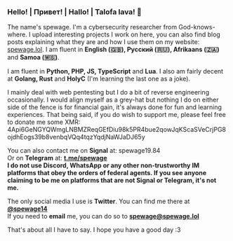 ### Hello! | Привет! | Hallo! | Talofa lava! 👋

The name's spewage. I'm a cybersecurity researcher from God-knows-where. I upload interesting projects I work on here, you can also find blog posts explaining what they are and how I use them on my website: <a href="https://spewage.lol">spewage.lol</a>. I am fluent in <b>English (🇬🇧), Русский (🇷🇺), Afrikaans (🇿🇦)</b> and <b>Samoa (🇼🇸)</b>. 

I am fluent in <b>Python, PHP, JS, TypeScript</b> and <b>Lua</b>. I also am fairly decent at <b>Golang, Rust</b> and <b>HolyC</b> (I'm learning the last one as a joke).

I mainly deal with web pentesting but I do a bit of reverse engineering occasionally. I would align myself as a grey-hat but nothing I do on either side of the fence is for financial gain, it's always done for fun and learning experiences. That being said, if you do wish to support me, please feel free to donate me some XMR: 4Api6GeNGYQWmgLNBMZReqGEfDiu98k5PR4bue2qowJqKScaSVeCrjPG8ojdhEogs39b8venbqVQq4tqzYqdjNaWJaDJ65y

You can also contact me on <b>Signal</b> at: spewage19.84
<br>
Or on <b>Telegram</b> at: <b><a href="https://t.me/spewage">t.me/spewage</a></b>
<br>
<b>I do not use Discord, WhatsApp or any other non-trustworthy IM platforms that obey the orders of federal agents. If you see anyone claiming to be me on platforms that are not Signal or Telegram, it's not me.</b>

The only social media I use is <b>Twitter</b>. You can find me there at <b><a href="https://twitter.com/spewage14">@spewage14</a></b>
<br>
If you need to <b>email</b> me, you can do so to <b><a href="mailto:spewage@spewage.lol">spewage@spewage.lol</a></b>

That's about all I have to say. I hope you have a good day :3 
